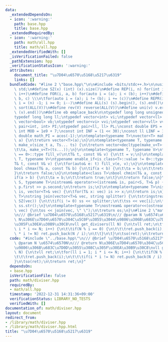 ```yaml
---
data:
  _extendedDependsOn:
  - icon: ':warning:'
    path: base.hpp
    title: base.hpp
  _extendedRequiredBy:
  - icon: ':warning:'
    path: math/all.hpp
    title: math/all.hpp
  _extendedVerifiedWith: []
  _isVerificationFailed: false
  _pathExtension: hpp
  _verificationStatusIcon: ':warning:'
  attributes:
    document_title: "\u7D04\u6570\u5168\u5217\u6319"
    links: []
  bundledCode: "#line 2 \"base.hpp\"\n\n#include <bits/stdc++.h>\n\nusing namespace\
    \ std;\n#define SZ(x) (int) (x).size()\n#define REP(i, n) for(int i = 0; i < (n);\
    \ i++)\n#define FOR(i, a, b) for(auto i = (a); i < (b); i++)\n#define For(i, a,\
    \ b, c) \\\n\tfor(auto i = (a); i != (b); i += (c))\n#define REPR(i, n) for(auto\
    \ i = (n) -1; i >= 0; i--)\n#define ALL(s) (s).begin(), (s).end()\n#define so(V)\
    \ sort(ALL(V))\n#define rev(V) reverse(ALL(V))\n#define uni(v) v.erase(unique(ALL(v)),\
    \ (v).end())\n#define eb emplace_back\n\ntypedef long long unsigned int llu;\n\
    typedef long long ll;\ntypedef vector<int> vi;\ntypedef vector<ll> vll;\ntypedef\
    \ vector<bool> vb;\ntypedef vector<vi> vvi;\ntypedef vector<vll> vvll;\ntypedef\
    \ pair<int, int> PI;\ntypedef pair<ll, ll> PL;\nconst double EPS = 1e-9;\nconst\
    \ int MOD = 1e9 + 7;\nconst int INF = (1 << 30);\nconst ll LINF = 1e18;\nconst\
    \ double math_PI = acos(-1);\n\ntemplate<typename T>\nvector<T> make_v(size_t\
    \ a) {\n\treturn vector<T>(a);\n}\n\ntemplate<typename T, typename... Ts>\nauto\
    \ make_v(size_t a, Ts... ts) {\n\treturn vector<decltype(make_v<T>(ts...))>(\n\
    \t\ta, make_v<T>(ts...));\n}\n\ntemplate<typename T, typename V>\ntypename enable_if<is_class<T>::value\
    \ == 0>::type fill_v(\n\tT& t, const V& v) {\n\tt = v;\n}\n\ntemplate<typename\
    \ T, typename V>\ntypename enable_if<is_class<T>::value != 0>::type fill_v(\n\t\
    T& t, const V& v) {\n\tfor(auto& e: t) fill_v(e, v);\n}\n\ntemplate<class T>\n\
    bool chmax(T& a, const T& b) {\n\tif(a < b) {\n\t\ta = b;\n\t\treturn true;\n\t\
    }\n\treturn false;\n}\n\ntemplate<class T>\nbool chmin(T& a, const T& b) {\n\t\
    if(a > b) {\n\t\ta = b;\n\t\treturn true;\n\t}\n\treturn false;\n}\n\ntemplate<typename\
    \ S, typename T>\nistream& operator>>(istream& is, pair<S, T>& p) {\n\tcin >>\
    \ p.first >> p.second;\n\treturn is;\n}\n\ntemplate<typename T>\nistream& operator>>(istream&\
    \ is, vector<T>& vec) {\n\tfor(T& x: vec) is >> x;\n\treturn is;\n}\n\ntemplate<typename\
    \ T>\nstring join(vector<T>& vec, string splitter) {\n\tstringstream ss;\n\tREP(i,\
    \ SZ(vec)) {\n\t\tif(i != 0) ss << splitter;\n\t\tss << vec[i];\n\t}\n\treturn\
    \ ss.str();\n}\n\ntemplate<typename T>\nostream& operator<<(ostream& os, vector<T>&\
    \ vec) {\n\tos << join(vec, \" \");\n\treturn os;\n}\n#line 2 \"math/diviser.hpp\"\
    \n/// @brief \u7D04\u6570\u5168\u5217\u6319\n/// @param N \u6574\u6570N\n/// @return\
    \ N\u306E\u7D04\u6570\u304C\u5C0F\u3055\u3044\u9806\u306B\u683C\u7D0D\u3055\u308C\
    \u305F\u30EA\u30B9\u30C8\nvll get_divisers(ll N) {\n\tvll ret;\n\tfor(ll i = 1;\
    \ i * i <= N; i++) {\n\t\tif(N % i == 0) {\n\t\t\tret.push_back(i);\n\t\t\tif(i\
    \ * i != N) ret.push_back(N / i);\n\t\t}\n\t}\n\tso(ret);\n\treturn ret;\n}\n"
  code: "#include \"../base.hpp\"\n/// @brief \u7D04\u6570\u5168\u5217\u6319\n///\
    \ @param N \u6574\u6570N\n/// @return N\u306E\u7D04\u6570\u304C\u5C0F\u3055\u3044\
    \u9806\u306B\u683C\u7D0D\u3055\u308C\u305F\u30EA\u30B9\u30C8\nvll get_divisers(ll\
    \ N) {\n\tvll ret;\n\tfor(ll i = 1; i * i <= N; i++) {\n\t\tif(N % i == 0) {\n\
    \t\t\tret.push_back(i);\n\t\t\tif(i * i != N) ret.push_back(N / i);\n\t\t}\n\t\
    }\n\tso(ret);\n\treturn ret;\n}"
  dependsOn:
  - base.hpp
  isVerificationFile: false
  path: math/diviser.hpp
  requiredBy:
  - math/all.hpp
  timestamp: '2022-12-31 14:31:36+09:00'
  verificationStatus: LIBRARY_NO_TESTS
  verifiedWith: []
documentation_of: math/diviser.hpp
layout: document
redirect_from:
- /library/math/diviser.hpp
- /library/math/diviser.hpp.html
title: "\u7D04\u6570\u5168\u5217\u6319"
---
```

